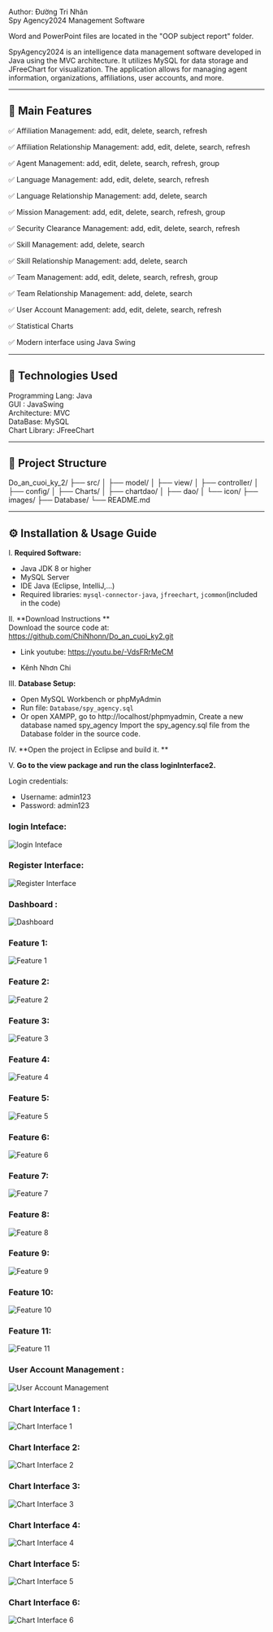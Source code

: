 Author: Đường Tri Nhân  
Spy Agency2024 Management Software

Word and PowerPoint files are located in the "OOP subject report" folder.

SpyAgency2024 is an intelligence data management software developed in Java using the MVC architecture. It utilizes MySQL for data storage and JFreeChart for visualization. The application allows for managing agent information, organizations, affiliations, user accounts, and more.

---

## 🎯 Main Features

✅ Affiliation Management: add, edit, delete, search, refresh

✅ Affiliation Relationship Management: add, edit, delete, search, refresh

✅ Agent Management: add, edit, delete, search, refresh, group

✅ Language Management: add, edit, delete, search, refresh

✅ Language Relationship Management: add, delete, search

✅ Mission Management: add, edit, delete, search, refresh, group

✅ Security Clearance Management: add, edit, delete, search, refresh

✅ Skill Management: add, delete, search

✅ Skill Relationship Management: add, delete, search

✅ Team Management: add, edit, delete, search, refresh, group

✅ Team Relationship Management: add, delete, search

✅ User Account Management: add, edit, delete, search, refresh

✅ Statistical Charts

✅ Modern interface using Java Swing

---

## 🧱 Technologies Used

 Programming Lang: Java  
 GUI : JavaSwing  
 Architecture: MVC  
 DataBase: MySQL  
 Chart Library:  JFreeChart  

---

## 📂 Project Structure
Do_an_cuoi_ky_2/
├── src/
│ ├── model/
│ ├── view/
│ ├── controller/
│ ├── config/
│ ├── Charts/
│ ├── chartdao/
│ ├── dao/
│ └── icon/
├── images/
├── Database/
└── README.md

---

## ⚙️  Installation & Usage Guide  

I. **Required Software:**
 - Java JDK 8 or higher
 - MySQL Server
 - IDE Java (Eclipse, IntelliJ,...)
 - Required libraries: `mysql-connector-java`, `jfreechart`, `jcommon`(included in the code)
   
   
   
II. **Download Instructions **  
	Download the source code at: https://github.com/ChiNhonn/Do_an_cuoi_ky2.git
	
	
-	Link youtube: https://youtu.be/-VdsFRrMeCM
	
	
-	Kênh Nhơn Chi
	
	
III. **Database Setup:**
   - Open MySQL Workbench or phpMyAdmin
   - Run file: `Database/spy_agency.sql`
   - Or open XAMPP, go to http://localhost/phpmyadmin, Create a new database named spy_agency Import the spy_agency.sql file from the Database folder in the source code.




IV. **Open the project in Eclipse and build it. **
  	
   
 V. **Go to the view package and run the class loginInterface2.**
 
 Login credentials:
- Username: admin123
- Password: admin123

### login Inteface: 


![login Inteface](images/dangnhap.png)

### Register Interface:


![Register Interface](images/dangky.png)

### Dashboard :


![Dashboard](images/giaodienchinh.png)
   
   
### Feature 1:


![Feature 1](images/affiliation.png)
   
### Feature 2:


![Feature 2](images/affiliationrel.png)

### Feature 3:


![Feature 3](images/agent.png)

### Feature 4:


![Feature 4](images/language.png)

### Feature 5:


![Feature 5](images/languagerel.png)

### Feature 6:


![Feature 6](images/mission.png)

### Feature 7:


![Feature 7](images/sc.png)

### Feature 8:


![Feature 8](images/skill.png)

### Feature 9:


![Feature 9](images/skillrel.png)

### Feature 10:


![Feature 10](images/team.png)

### Feature 11:


![Feature 11](images/teamrel.png)

### User Account Management :


![User Account Management](images/account.png)

### Chart Interface 1 :


![Chart Interface 1](images/chart.png)

### Chart Interface 2:


![Chart Interface 2](images/chart2.png)

### Chart Interface 3:


![Chart Interface 3](images/chart3.png)

### Chart Interface 4:


![Chart Interface 4](images/chart4.png)


### Chart Interface 5:

![Chart Interface 5](images/chart5.png)


### Chart Interface 6:

![Chart Interface 6](images/chart6.png)
